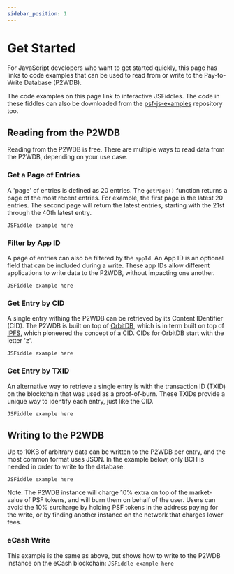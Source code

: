 ```yaml
---
sidebar_position: 1
---
```


# Get Started
For JavaScript developers who want to get started quickly, this page has links to code examples that can be used to read from or write to the Pay-to-Write Database (P2WDB).

The code examples on this page link to interactive JSFiddles. The code in these fiddles can also be downloaded from the [psf-js-examples](#) repository too.

## Reading from the P2WDB
Reading from the P2WDB is free. There are multiple ways to read data from the P2WDB, depending on your use case.

### Get a Page of Entries
A 'page' of entries is defined as 20 entries. The `getPage()` function returns a page of the most recent entries. For example, the first page is the latest 20 entries. The second page will return the latest entries, starting with the 21st through the 40th latest entry.

`JSFiddle example here`

### Filter by App ID
A page of entries can also be filtered by the `appId`. An App ID is an optional field that can be included during a write. These app IDs allow different applications to write data to the P2WDB, without impacting one another.

`JSFiddle example here`

### Get Entry by CID
A single entry withing the P2WDB can be retrieved by its Content IDentifier (CID). The P2WDB is built on top of [OrbitDB](#), which is in term built on top of [IPFS](https://ipfs.io), which pioneered the concept of a CID. CIDs for OrbitDB start with the letter 'z'.

`JSFiddle example here`

### Get Entry by TXID

An alternative way to retrieve a single entry is with the transaction ID (TXID) on the blockchain that was used as a proof-of-burn. These TXIDs provide a unique way to identify each entry, just like the CID.

`JSFiddle example here`

## Writing to the P2WDB
Up to 10KB of arbitrary data can be written to the P2WDB per entry, and the most common format uses JSON. In the example below, only BCH is needed in order to write to the database. 

`JSFiddle example here`

Note: The P2WDB instance will charge 10% extra on top of the market-value of PSF tokens, and will burn them on behalf of the user. Users can avoid the 10% surcharge by holding PSF tokens in the address paying for the write, or by finding another instance on the network that charges lower fees.

### eCash Write
This example is the same as above, but shows how to write to the P2WDB instance on the eCash blockchain:
`JSFiddle example here`
